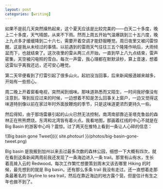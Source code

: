 ```yaml
---
layout: post
categories: [writing]
---
```


如果不是前几天突然燥热起来，这个夏天应该是比较完美的——白天二十多度，晚上二十多度，天气晴朗，从来不下雨。然而上周五开始气温爆跳到三十五六度，晚上九点多才缓缓降到二十六七，需要开着空调才能舒服睡觉。周日夜里又被闪雷惊醒。这是我从未经过的事情。以前遇到的雷雨天气往往三五个隆隆作响后，大雨倾盆而下，也就结束了。这次夜里的雷从两三点开始，一直到早上八九点结束，雷声密集，天空被闪电照的雪白。每次一声雷，我心理都在默默读秒，算上音速，想着这雷似乎离我还远，还可安心睡觉。

第二天早便看到了打雷引起了很多山火。起初没当回事，后来新闻报道越来越多，开始有一些担心。

周二晚上开着窗看电视，突然闻到烟味。那味道熟悉而又陌生，一时间我好像没有注意到，等到反应过来的时候，一边想着不知是怎么回事关上窗户，一边又觉得这味道特别像以前在家过年时外面放鞭炮的季节，只是这味道更浓烈更持久一些。

然后得知，由于那场雷暴引起的山火已然无法控制，南湾南部靠近圣塔克鲁兹的森林正在熊熊燃烧。东湾和北湾皆有着火点。我看地图，那画着红线的中心不就是在 Big Basin 的游客中心吗？震惊。过了两天在推特上看到一条让人心碎的信息：

![Big basin gone Tweet]({{ site.photourl }}/photos/big-basin-gone-tweet.png)

Big basin 是我搬到加州以来去过最多次数的森林公园，细想一下大概有四次，就在看到这条新闻两周前我还发现了一条海边进入一条 trail。那里有山有水，生长着高耸入云的 Redwood。每次工作繁忙想要策划周末又该去哪里 Hiking 的时候，最先想到的就是 Big basin。还有那么多条 trail 我没有走过。还一直想着走那条最著名的 Skyline to sea trail，然后在靠近海边的地方露个营。但是估计有生之年也做不到了。
